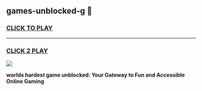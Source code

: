 
## games-unblocked-g 👋
<h3>
<a href="https://premium.freeplayer.one?title=games-unblocked-g&ref=14F">CLICK TO PLAY</a></h3>
<hr>

<h3>
<a href="https://premium.freeplayer.one?title=games-unblocked-g&ref=14F">CLICK 2 PLAY</a>
  
</h3>

<a href="https://premium.freeplayer.one?title=games-unblocked-g&ref=12F/"><img src="https://clearcache.store/games.png"></a>


**worlds hardest game unblocked: Your Gateway to Fun and Accessible Online Gaming**
